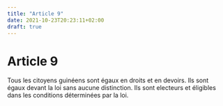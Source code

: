 ```yaml
---
title: "Article 9"
date: 2021-10-23T20:23:11+02:00
draft: true
---
```


# Article 9

Tous les citoyens guinéens sont égaux en droits et en devoirs. Ils sont égaux devant la loi sans aucune distinction. Ils sont electeurs et éligibles dans les conditions déterminées par la loi.

